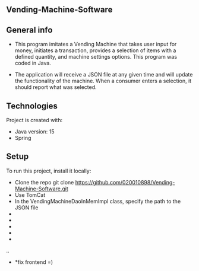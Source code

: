 
## Vending-Machine-Software

## General info
* This program imitates a Vending Machine that takes user input for money, initiates a transaction,
provides a selection of items with a defined quantity, and machine settings options. This program was coded in Java.

* The application will receive a JSON file at any given time and will update the functionality of the machine. 
When a consumer enters a selection, it should report what was selected.
	
## Technologies
Project is created with:
* Java version: 15
* Spring
	
## Setup
To run this project, install it locally:

* Clone the repo
   git clone https://github.com/020010898/Vending-Machine-Software.git
* Use TomCat
* In the VendingMachineDaoInMemImpl class, specify the path to the JSON file
*
*
*
*
*
..



* *fix frontend =)
